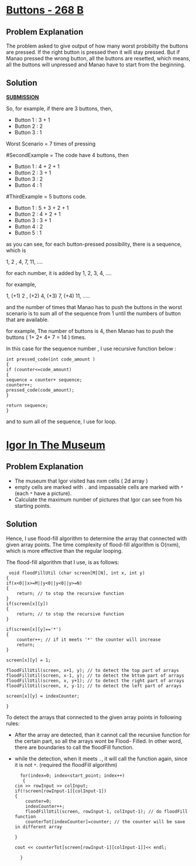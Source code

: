 # [Buttons - 268 B](http://codeforces.com/problemset/problem/268/B)

## Problem Explanation

The problem asked to give output of how many worst probibilty the buttons are pressed. If the right button is pressed then it will stay pressed. But if Manao pressed the wrong button, all the buttons are resetted, which means, all the buttons will unpressed and Manao have to start from the beginning.

## Solution

[**SUBMISSION**](http://codeforces.com/contest/268/submission/43337162)

So, for example, if there are 3 buttons, then,

- Button 1 : 3 + 1
- Button 2 : 2
- Button 3 : 1

Worst Scenario = 7 times of pressing

#SecondExample = The code have 4 buttons, then

- Button 1 : 4 + 2 + 1
- Button 2 : 3 + 1
- Button 3 : 2
- Button 4 : 1

#ThirdExample = 5 buttons code.

- Button 1 : 5 + 3 + 2 + 1
- Button 2 : 4 + 2 + 1
- Button 3 : 3 + 1
- Button 4 : 2
- Button 5 : 1

as you can see, for each button-pressed possibility, there is a sequence, which is

1, 2 , 4, 7, 11, ....

for each number, it is added by 1, 2, 3, 4, ....

for example,

1, (+1) 2 , (+2) 4, (+3) 7, (+4) 11, .....

and the number of times that Manao has to push the buttons in the worst scenario is to sum all of the sequence from 1 until the numbers of button that are available.

for example, The number of buttons is 4, then Manao has to push the buttons ( 1+ 2+ 4+ 7 = 14 ) times.

In this case for the sequence number , I use recursive function below :

    int pressed_code(int code_amount )
    {
    if (counter<=code_amount)
    {
    sequence = counter+ sequence;
    counter++;
    pressed_code(code_amount);
    }

    return sequence;
    }
    
and to sum all of the sequence, I use for loop.

# [Igor In The Museum](http://codeforces.com/contest/598/problem/D)

## Problem Explanation 
- The museum that Igor visited has nxm cells ( 2d array )
- empty cells are marked with `.` and impassable cells are marked with `*` (each `*` have a picture). 
- Calculate the maximum number of pictures that Igor can see from his starting points. 

## Solution 
Hence, I use flood-fill algorithm to determine the array that connected with given array points. The time complexity of flood-fill algorithm is O(nxm), which is more effective than the regular looping. 

The flood-fill algorithm that I use, is as follows: 

     void floodFillUtil (char screen[M][N], int x, int y)
    {
    if(x<0||x>=M||y<0||y<0||y>=N)
    {
        return; // to stop the recursive function
    }
    if(screen[x][y])
    {
        return; // to stop the recursive function
    }

    if(screen[x][y]=='*')
    {
        counter++; // if it meets '*' the counter will increase
        return;
    }

    screen[x][y] = 1;

    floodFillUtil(screen, x+1, y); // to detect the top part of arrays
    floodFillUtil(screen, x-1, y); // to detect the bttom part of arrays
    floodFillUtil(screen, x, y+1); // to detect the right part of arrays
    floodFillUtil(screen, x, y-1); // to detect the left part of arrays

    screen[x][y] = indexCounter;

    }
    
To detect the arrays that connected to the given array points in following rules:
 - After the array are detected, than it cannot call the recursive function for the certain part, so all the arrays wont be Flood-          Filled. In other word, there are boundaries to call the floodFill function.
 - while the detection, when it meets `.`, it will call the function again, since it is not `*`. (required the floodFill algorithm)

         for(index=0; index<start_point; index++)
          {
       cin >> rowInput >> colInput;
       if(!screen[rowInput-1][colInput-1])
       {
           counter=0;
           indexCounter++;
           floodFillUtil(screen, rowInput-1, colInput-1); // do floodFill function
           counterTot[indexCounter]=counter; // the counter will be save in different array

       }

       cout << counterTot[screen[rowInput-1][colInput-1]]<< endl;

         }

